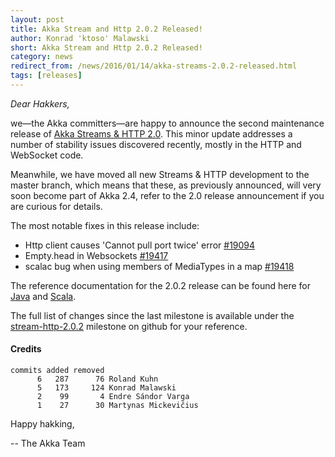```yaml
---
layout: post
title: Akka Stream and Http 2.0.2 Released!
author: Konrad 'ktoso' Malawski
short: Akka Stream and Http 2.0.2 Released!
category: news
redirect_from: /news/2016/01/14/akka-streams-2.0.2-released.html
tags: [releases]
---
```


*Dear Hakkers,*

we—the Akka committers—are happy to announce the second maintenance release of [Akka Streams & HTTP 2.0](https://akka.io/blog/news/2015/12/21/akka-streams-2.0-released.html). 
This minor update addresses a number of stability issues discovered recently, mostly in the HTTP and WebSocket code.

Meanwhile, we have moved all new Streams & HTTP development to the master branch, which means that these, as previously announced, 
will very soon become part of Akka 2.4, refer to the 2.0 release announcement if you are curious for details.

The most notable fixes in this release include:

- Http client causes 'Cannot pull port twice' error [#19094](https://github.com/akka/akka/issues/19094)
- Empty.head in Websockets [#19417](https://github.com/akka/akka/issues/19417)
- scalac bug when using members of MediaTypes in a map [#19418](https://github.com/akka/akka/issues/19418)

The reference documentation for the 2.0.2 release can be found here for [Java](https://doc.akka.io/docs/akka/current/stream/?language=java) and [Scala](https://doc.akka.io/docs/akka/current/stream/?language=scala).

The full list of changes since the last milestone is available under the [stream-http-2.0.2](https://github.com/akka/akka/issues?q=is%3Aissue+milestone%3Astream-http-2.0.2+is%3Aclosed) milestone on github for your reference.

#### Credits ####

    commits added removed
          6   287      76 Roland Kuhn
          5   173     124 Konrad Malawski
          2    99       4 Endre Sándor Varga
          1    27      30 Martynas Mickevičius

Happy hakking,

-- The Akka Team
